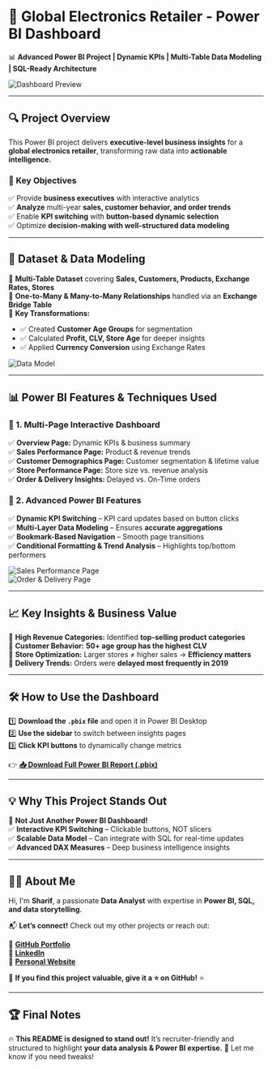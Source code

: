 # 📌 Global Electronics Retailer - Power BI Dashboard  
📊 **Advanced Power BI Project | Dynamic KPIs | Multi-Table Data Modeling | SQL-Ready Architecture**  

![Dashboard Preview](your_screenshot_overview.png)

---

## 🔍 Project Overview  
This Power BI project delivers **executive-level business insights** for a **global electronics retailer**, transforming raw data into **actionable intelligence.**  

### 🚀 Key Objectives  
✅ Provide **business executives** with interactive analytics  
✅ **Analyze** multi-year **sales, customer behavior, and order trends**  
✅ Enable **KPI switching** with **button-based dynamic selection**  
✅ Optimize **decision-making with well-structured data modeling**  

---

## 📂 Dataset & Data Modeling  
🔹 **Multi-Table Dataset** covering **Sales, Customers, Products, Exchange Rates, Stores**  
🔹 **One-to-Many & Many-to-Many Relationships** handled via an **Exchange Bridge Table**  
🔹 **Key Transformations:**  
   - ✅ Created **Customer Age Groups** for segmentation  
   - ✅ Calculated **Profit, CLV, Store Age** for deeper insights  
   - ✅ Applied **Currency Conversion** using Exchange Rates  

![Data Model](your_screenshot_datamodel.png)

---

## 📊 Power BI Features & Techniques Used  
### 🔹 1. Multi-Page Interactive Dashboard  
✅ **Overview Page:** Dynamic KPIs & business summary  
✅ **Sales Performance Page:** Product & revenue trends  
✅ **Customer Demographics Page:** Customer segmentation & lifetime value  
✅ **Store Performance Page:** Store size vs. revenue analysis  
✅ **Order & Delivery Insights:** Delayed vs. On-Time orders  

### 🔹 2. Advanced Power BI Features  
✅ **Dynamic KPI Switching** – KPI card updates based on button clicks  
✅ **Multi-Layer Data Modeling** – Ensures **accurate aggregations**  
✅ **Bookmark-Based Navigation** – Smooth page transitions  
✅ **Conditional Formatting & Trend Analysis** – Highlights top/bottom performers  

![Sales Performance Page](your_screenshot_sales.png)  
![Order & Delivery Page](your_screenshot_orders.png)  

---

## 📈 Key Insights & Business Value  
🔹 **High Revenue Categories:** Identified **top-selling product categories**  
🔹 **Customer Behavior:** **50+ age group has the highest CLV**  
🔹 **Store Optimization:** Larger stores ≠ higher sales → **Efficiency matters**  
🔹 **Delivery Trends:** Orders were **delayed most frequently in 2019**  

---

## 🛠️ How to Use the Dashboard  
1️⃣ **Download the `.pbix` file** and open it in Power BI Desktop  
2️⃣ **Use the sidebar** to switch between insights pages  
3️⃣ **Click KPI buttons** to dynamically change metrics  

👉 **[📥 Download Full Power BI Report (.pbix)](https://github.com/shareef99997/global-electronics-retail-powerbi/raw/refs/heads/main/Global%20Electronics%20Retailer%20Report.pbix)**  

---

## 💡 Why This Project Stands Out  
🚀 **Not Just Another Power BI Dashboard!**  
✅ **Interactive KPI Switching** – Clickable buttons, NOT slicers  
✅ **Scalable Data Model** – Can integrate with SQL for real-time updates  
✅ **Advanced DAX Measures** – Deep business intelligence insights  

---

## 👨‍💻 About Me  
Hi, I'm **Sharif**, a passionate **Data Analyst** with expertise in **Power BI, SQL, and data storytelling**.  

📬 **Let’s connect!** Check out my other projects or reach out:  

🔗 **[GitHub Portfolio](https://github.com/shareef99997)**  
🔗 **[LinkedIn](https://www.linkedin.com/in/shareef-ali/)**  
🔗 **[Personal Website](https://www.shareefdev.com)**  

📢 **If you find this project valuable, give it a ⭐ on GitHub!** ⭐  

---

## 🏆 Final Notes  
🔥 **This README is designed to stand out!** It’s recruiter-friendly and structured to highlight **your data analysis & Power BI expertise.** 🚀 Let me know if you need tweaks!  
